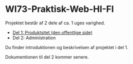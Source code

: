 # WI73-Praktisk-Web-HI-FI


Projektet består af 2 dele af ca. 1 uges varighed.

* [Del 1: Produktsitet (den offentlige side)](https://github.com/rts-cmk/WI73-Praktisk-Web-HI-FI/blob/master/Del%201.md)
* Del 2: Administration

Du finder introduktionen og beskrivelsen af projektet i del 1.

Dokumentionen til del 2 kommer senere.
